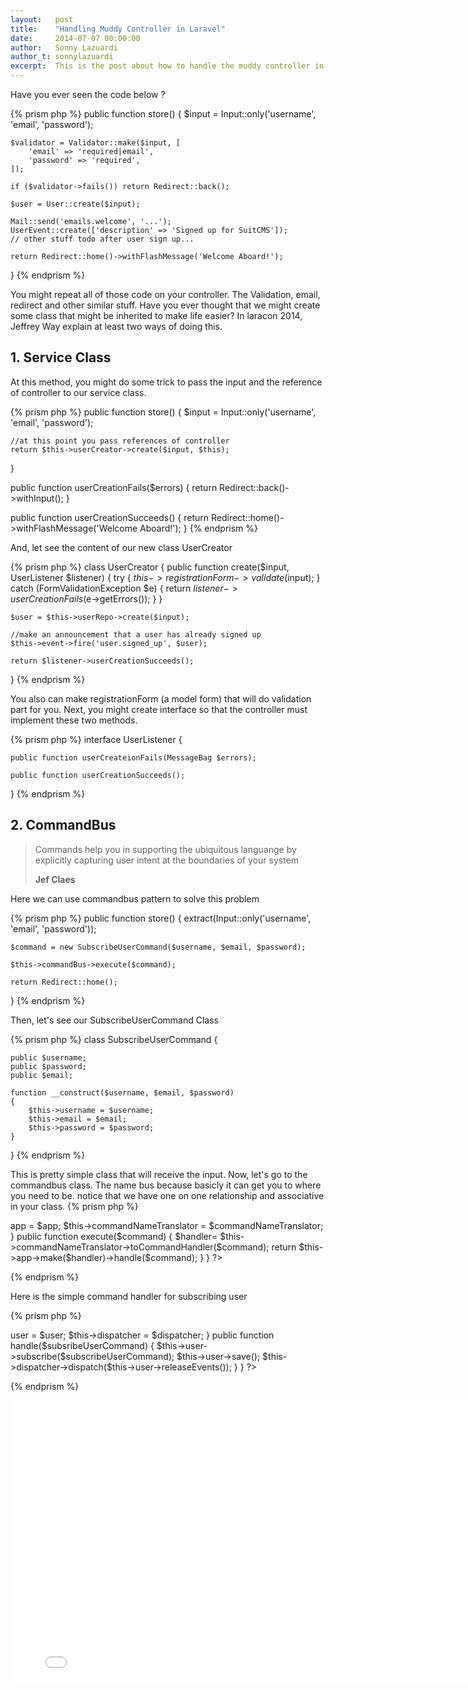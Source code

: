 ```yaml
---
layout:   post
title:    "Handling Muddy Controller in Laravel"
date:     2014-07-07 00:00:00
author:   Sonny Lazuardi
author_t: sonnylazuardi
excerpt:  This is the post about how to handle the muddy controller in Laravel 4.2
---
```

Have you ever seen the code below ?

{% prism php %}
public function store()
{
	$input = Input::only('username', 'email', 'password');

	$validator = Validator::make($input, [
		'email' => 'required|email',
		'password' => 'required',
	]);

	if ($validator->fails()) return Redirect::back();

	$user = User::create($input);

	Mail::send('emails.welcome', '...');
	UserEvent::create(['description' => 'Signed up for SuitCMS']);
	// other stuff todo after user sign up...

	return Redirect::home()->withFlashMessage('Welcome Aboard!');
}
{% endprism %}

You might repeat all of those code on your controller. The Validation, email, redirect and other similar stuff. Have you ever thought that we might create some class that might be inherited to make life easier? In laracon 2014, Jeffrey Way explain at least two ways of doing this.

## 1. Service Class

At this method, you might do some trick to pass the input and the reference of controller to our service class.

{% prism php %}
public function store()
{
	$input = Input::only('username', 'email', 'password');

	//at this point you pass references of controller
	return $this->userCreator->create($input, $this); 
}

public function userCreationFails($errors)
{
	return Redirect::back()->withInput();
}

public function userCreationSucceeds()
{
	return Redirect::home()->withFlashMessage('Welcome Aboard!');
}
{% endprism %}

And, let see the content of our new class UserCreator

{% prism php %}
class UserCreator {
	public function create($input, UserListener $listener)
	{
		try
		{
			$this->registrationForm->validate($input);
		}
		catch (FormValidationException $e)
		{
			return $listener->userCreationFails($e->getErrors());
		}
	}

	$user = $this->userRepo->create($input);

	//make an announcement that a user has already signed up
	$this->event->fire('user.signed_up', $user);

	return $listener->userCreationSucceeds();
}
{% endprism %}

You also can make registrationForm (a model form) that will do validation part for you. Next, you might create interface so that the controller must implement these two methods.

{% prism php %}
interface UserListener {

	public function userCreateionFails(MessageBag $errors);

	public function userCreationSucceeds();

}
{% endprism %}

## 2. CommandBus

> Commands help you in supporting the ubiquitous languange by explicitly capturing user intent at the boundaries of your system
>
> __Jef Claes__

Here we can use commandbus pattern to solve this problem

{% prism php %}
public function store()
{
	extract(Input::only('username', 'email', 'password'));

	$command = new SubscribeUserCommand($username, $email, $password);

	$this->commandBus->execute($command);

	return Redirect::home();
}
{% endprism %}

Then, let's see our SubscribeUserCommand Class

{% prism php %}
class SubscribeUserCommand {

	public $username;
	public $password;
	public $email;

	function __construct($username, $email, $password)
	{
		$this->username = $username;
		$this->email = $email;
		$this->password = $password;
	}

}
{% endprism %}

This is pretty simple class that will receive the input. Now, let's go to the commandbus class. The name bus because basicly it can get you to where you need to be. notice that we have one on one relationship and associative in your class.
{% prism php %}
<?php namespace Suitmedia\Commanding;

use Illuminte\Foundation\Application as App;

class CommandBus {

	public function __construct(App $app, CommandNameTranslator $commandNameTranslator)
	{
		$this->app = $app;
		$this->commandNameTranslator = $commandNameTranslator;
	}

	public function execute($command)
	{
		$handler= $this->commandNameTranslator->toCommandHandler($command);

		return $this->app->make($handler)->handle($command);
	}
}

?>
{% endprism %}

Here is the simple command handler for subscribing user

{% prism php %}
<?php namespace Suitmedia\Users;

use Suitmedia\Commanding\CommandHandler;
use Suitmedia\Eventing\EventDispatcher;

class SubscribeUserCommandHandler implements CommandHandler {
	public function __construct(User $user, EventDispatcher $dispatcher)
	{
		$this->user = $user;
		$this->dispatcher = $dispatcher;
	}

	public function handle($subsribeUserCommand)
	{
		$this->user->subscribe($subscribeUserCommand);
		$this->user->save();

		$this->dispatcher->dispatch($this->user->releaseEvents());
	}
}
?>
{% endprism %}

<iframe width="800" height="450" src="//www.youtube.com/embed/eqN-rt-D9KQ?rel=0" frameborder="0" allowfullscreen></iframe>
